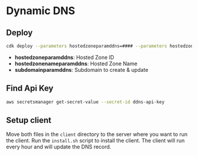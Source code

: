 # Dynamic DNS

## Deploy
```bash
cdk deploy --parameters hostedzoneparamddns=#### --parameters hostedzonenameparamddns=#### --parameters subdomainparamddns=####
``````

- **hostedzoneparamddns**: Hosted Zone ID
- **hostedzonenameparamddns**: Hosted Zone Name
- **subdomainparamddns**: Subdomain to create & update

## Find Api Key
```bash
aws secretsmanager get-secret-value --secret-id ddns-api-key
```

## Setup client
Move both files in the `client` directory to the server where you want to run the client. Run the `install.sh` script to install the client. The client will run every hour and will update the DNS record.
